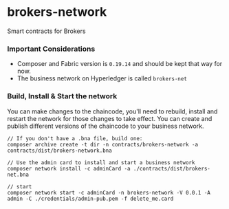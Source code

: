 # brokers-network
Smart contracts for Brokers

### Important Considerations
- Composer and Fabric version is `0.19.14` and should be kept that way for now.
- The business network on Hyperledger is called `brokers-net`

### Build, Install & Start the network
You can make changes to the chaincode, you'll need to rebuild, install and restart the network for those changes to take effect. You can create and publish different versions of the chaincode to your business network.

```
// If you don't have a .bna file, build one:
composer archive create -t dir -n contracts/brokers-network -a contracts/dist/brokers-network.bna

// Use the admin card to install and start a business network
composer network install -c adminCard -a ./contracts/dist/brokers-net.bna

// start
composer network start -c adminCard -n brokers-network -V 0.0.1 -A admin -C ./credentials/admin-pub.pem -f delete_me.card
````
